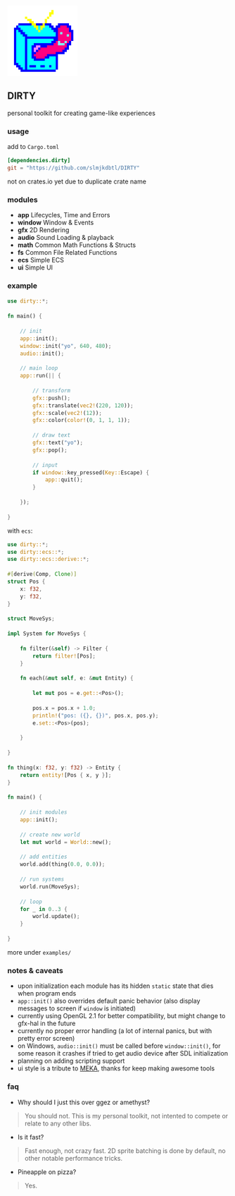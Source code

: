 ![icon](icon.png)

## DIRTY
personal toolkit for creating game-like experiences

### usage
add to `Cargo.toml`
```toml
[dependencies.dirty]
git = "https://github.com/slmjkdbtl/DIRTY"
```
not on crates.io yet due to duplicate crate name

### modules
- **app** Lifecycles, Time and Errors
- **window** Window & Events
- **gfx** 2D Rendering
- **audio** Sound Loading & playback
- **math** Common Math Functions & Structs
- **fs** Common File Related Functions
- **ecs** Simple ECS
- **ui** Simple UI

### example
```rust
use dirty::*;

fn main() {

	// init
	app::init();
	window::init("yo", 640, 480);
	audio::init();

	// main loop
	app::run(|| {

		// transform
		gfx::push();
		gfx::translate(vec2!(220, 120));
		gfx::scale(vec2!(12));
		gfx::color(color!(0, 1, 1, 1));

		// draw text
		gfx::text("yo");
		gfx::pop();

		// input
		if window::key_pressed(Key::Escape) {
			app::quit();
		}

	});

}
```
with `ecs`:

```rust
use dirty::*;
use dirty::ecs::*;
use dirty::ecs::derive::*;

#[derive(Comp, Clone)]
struct Pos {
	x: f32,
	y: f32,
}

struct MoveSys;

impl System for MoveSys {

	fn filter(&self) -> Filter {
		return filter![Pos];
	}

	fn each(&mut self, e: &mut Entity) {

		let mut pos = e.get::<Pos>();

		pos.x = pos.x + 1.0;
		println!("pos: ({}, {})", pos.x, pos.y);
		e.set::<Pos>(pos);

	}

}

fn thing(x: f32, y: f32) -> Entity {
	return entity![Pos { x, y }];
}

fn main() {

	// init modules
	app::init();

	// create new world
	let mut world = World::new();

	// add entities
	world.add(thing(0.0, 0.0));

	// run systems
	world.run(MoveSys);

	// loop
	for _ in 0..3 {
		world.update();
	}

}
```
more under `examples/`

### notes & caveats

- upon initialization each module has its hidden `static` state that dies when program ends
- `app::init()` also overrides default panic behavior (also display messages to screen if `window` is initiated)
- currently using OpenGL 2.1 for better compatibility, but might change to gfx-hal in the future
- currently no proper error handling (a lot of internal panics, but with pretty error screen)
- on Windows, `audio::init()` must be called before `window::init()`, for some reason it crashes if tried to get audio device after SDL initialization
- planning on adding scripting support
- ui style is a tribute to [MEKA](http://www.smspower.org/meka/), thanks for keep making awesome tools

### faq
- Why should I just this over ggez or amethyst?
> You should not. This is my personal toolkit, not intented to compete or relate to any other libs.
- Is it fast?
> Fast enough, not crazy fast. 2D sprite batching is done by default, no other notable performance tricks.
- Pineapple on pizza?
> Yes.

